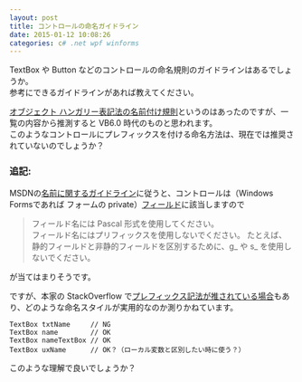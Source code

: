 ```yaml
---
layout: post
title: コントロールの命名ガイドライン
date: 2015-01-12 10:08:26
categories: c# .net wpf winforms
---
```

<p>TextBox や Button などのコントロールの命名規則のガイドラインはあるでしょうか。<br>
参考にできるガイドラインがあれば教えてください。</p>

<p><a href="http://support.microsoft.com/kb/173738/ja" rel="nofollow noreferrer">オブジェクト ハンガリー表記法の名前付け規則</a>というのはあったのですが、一覧の内容から推測すると VB6.0 時代のものと思われます。<br>
このようなコントロールにプレフィックスを付ける命名方法は、現在では推奨されていないのでしょうか？</p>

<h3>追記:</h3>

<p>MSDNの<a href="http://msdn.microsoft.com/ja-jp/library/ms229002(v=vs.100).aspx" rel="nofollow noreferrer">名前に関するガイドライン</a>に従うと、コントロールは（Windows Formsであれば フォームの private）<a href="http://msdn.microsoft.com/ja-jp/library/ms229012(v=vs.100).aspx" rel="nofollow noreferrer">フィールド</a>に該当しますので</p>

<blockquote>
  <p>フィールド名には Pascal 形式を使用してください。<br>
  フィールド名にはプリフィックスを使用しないでください。 たとえば、静的フィールドと非静的フィールドを区別するために、g_ や s_ を使用しないでください。 </p>
</blockquote>

<p>が当てはまりそうです。</p>

<p>ですが、本家の StackOverflow で<a href="https://stackoverflow.com/questions/1246546/best-practices-for-c-sharp-gui-naming-conventions">プレフィックス記法が推されている場合</a>もあり、どのような命名スタイルが実用的なのか測りかねています。</p>

```
TextBox txtName     // NG
TextBox name        // OK
TextBox nameTextBox // OK
TextBox uxName      // OK？（ローカル変数と区別したい時に使う？）
```

<p>このような理解で良いでしょうか？</p>
